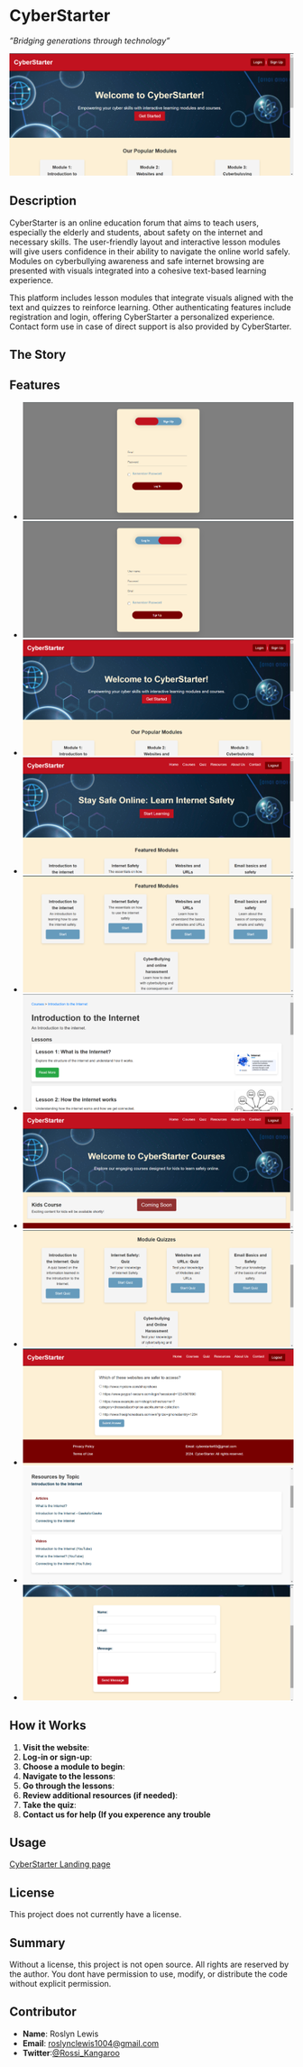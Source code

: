 # CyberStarter

*”Bridging generations through technology”*

![Landing page](Front-end/images/Landing%20page%20.png)

## Description

CyberStarter is an online education forum that aims to teach users, especially the elderly and students, about safety on the internet and necessary skills. The user-friendly layout and interactive lesson modules will give users confidence in their ability to navigate the online world safely. Modules on cyberbullying awareness and safe internet browsing are presented with visuals integrated into a cohesive text-based learning experience.

This platform includes lesson modules that integrate visuals aligned with the text and quizzes to reinforce learning. Other authenticating features include registration and login, offering CyberStarter a personalized experience. Contact form use in case of direct support is also provided by CyberStarter.

## The Story 

## Features
- ![Login page](Front-end/images/Log-in%20page.png)
- ![Sign up page](Front-end/images/Sign-up%20page.png)
- ![Landing page](Front-end/images/Landing%20page%20.png)
- ![Home page](Front-end/images/Home%20page.png)
- ![Home page modules](Front-end/images/Home-page%20modules.png)
- ![Module lessons](Front-end/images/Introduction%20lesson.png)
- ![Kids courses](Front-end/images/Kids%20courses.png)
- ![Module Quizzes](Front-end/images/Module%20Quizzes.png)
- ![Quiz questions](Front-end/images/Quiz%20questions.png)
- ![Resources page](Front-end/images/Resources%20page.png)
- ![Contact page](Front-end/images/Contact%20page.png)



## How it Works
1. **Visit the website**: 
2. **Log-in or sign-up**:
3. **Choose a module to begin**:
4. **Navigate to the lessons**:
5. **Go through the lessons**:
6. **Review additional resources (if needed)**:
7. **Take the quiz**: 
8. **Contact us for help (If you experence any trouble**

## Usage
[CyberStarter Landing page](CyberStarter.surge.sh)


## License

This project does not currently have a license.

## Summary

Without a license, this project is not open source. All rights are reserved by the author. You dont have permission to use, modify, or distribute the code without explicit permission.

## Contributor

- **Name**: Roslyn Lewis
- **Email**: roslynclewis1004@gmail.com
- **Twitter**:[@Rossi_Kangaroo](https://twitter.com/Rossi_Kangaroo)
